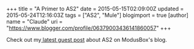 +++
title = "A Primer to AS2"
date = 2015-05-15T02:09:00Z
updated = 2015-05-24T12:16:03Z
tags = ["AS2", "Mule"]
blogimport = true 
[author]
	name = "Claude"
	uri = "https://www.blogger.com/profile/06379003436141860057"
+++

Check out my<a href="http://www.modusbox.com/2015/04/a-primer-to-as2/" target="_blank"> latest guest post</a>&nbsp;about AS2 on ModusBox's blog.
